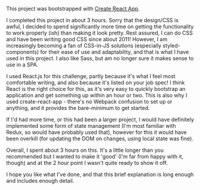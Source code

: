 This project was bootstrapped with [Create React App](https://github.com/facebookincubator/create-react-app).

I completed this project in about 3 hours. Sorry that the design/CSS is awful, I decided to spend significantly more time on getting the functionality to work properly (ish) than making it look pretty. Rest assured, I can do CSS and have been writing good CSS since about 2011! However, I am increasingly becoming a fan of CSS-in-JS solutions (especially styled-components) for their ease of use and adaptability, and that is what I have used in this project. I also like Sass, but am no longer sure it makes sense to use in a SPA.

I used React.js for this challenge, partly because it's what I feel most comfortable writing, and also because it's listed on your job spec! I think React is the right choice for this, as it's very easy to quickly bootstrap an application and get something up within an hour or two. This is also why I used create-react-app - there's no Webpack confusion to set up or anything, and it provides the bare-minimum to get started.

If I'd had more time, or this had been a larger project, I would have definitely implemented some form of state management (I'm most familiar with Redux, so would have probably used that), however for this it would have been overkill (for updating the DOM on changes, using local state was fine).

Overall, I spent about 3 hours on this. It's a little longer than you recommended but I wanted to make it 'good' (I'm far from happy with it, though) and at the 2 hour point I wasn't quite ready to show it off.

I hope you like what I've done, and that this brief explanation is long enough and includes enough detail.
